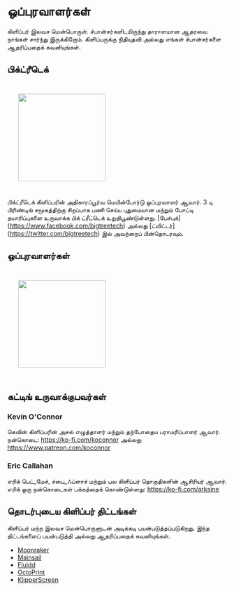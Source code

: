 # ஒப்புரவாளர்கள்

கிளிப்பர் இலவச மென்பொருள். ச்பான்சர்களிடமிருந்து தாராளமான ஆதரவை நாங்கள் சார்ந்து இருக்கிறோம். கிளிப்பருக்கு நிதியுதவி அல்லது எங்கள் ச்பான்சர்களை ஆதரிப்பதைக் கவனியுங்கள்.

## பிக்ட்ரீடெக்

[<img src="./img/sponsors/BTT_BTT.png" width="200" style="margin:25px"/>](https://bigtree-tech.com/collections/all-products)

பிக்ட்ரீடெக் கிளிப்பரின் அதிகாரப்பூர்வ மெயின்போர்டு ஒப்புரவாளர் ஆவார். 3 டி பிரிண்டிங் சமூகத்திற்கு சிறப்பாக பணி செய்ய புதுமையான மற்றும் போட்டி தயாரிப்புகளை உருவாக்க பிக் ட்ரீட்டெக் உறுதிபூண்டுள்ளது. [பேச்புக்] (https://www.facebook.com/bigtreetech) அல்லது [ட்விட்டர்] (https://twitter.com/bigtreetech) இல் அவற்றைப் பின்தொடரவும்.

## ஒப்புரவாளர்கள்

[<img src="./img/sponsors/obico-light-horizontal.png" width="200" style="margin:25px" />](https://obico.io/klipper.html?source=klipper_sponsor)

## கட்டிங் உருவாக்குபவர்கள்

### Kevin O'Connor

கெவின் கிளிப்பரின் அசல் எழுத்தாளர் மற்றும் தற்போதைய பராமரிப்பாளர் ஆவார். நன்கொடை: <https://ko-fi.com/koconnor> அல்லது <https://www.patreon.com/koconnor>

### Eric Callahan

எரிக் பெட்_மேச், ச்பை_ஃப்ளாச் மற்றும் பல கிளிப்பர் தொகுதிகளின் ஆசிரியர் ஆவார். எரிக் ஒரு நன்கொடைகள் பக்கத்தைக் கொண்டுள்ளது: <https://ko-fi.com/arksine>

## தொடர்புடைய கிளிப்பர் திட்டங்கள்

கிளிப்பர் மற்ற இலவச மென்பொருளுடன் அடிக்கடி பயன்படுத்தப்படுகிறது. இந்த திட்டங்களைப் பயன்படுத்தி அல்லது ஆதரிப்பதைக் கவனியுங்கள்.

* [Moonraker](https://github.com/Arksine/moonraker)
* [Mainsail](https://github.com/mainsail-crew/mainsail)
* [Fluidd](https://github.com/fluidd-core/fluidd)
* [OctoPrint](https://octoprint.org/)
* [KlipperScreen](https://github.com/jordanruthe/KlipperScreen)
